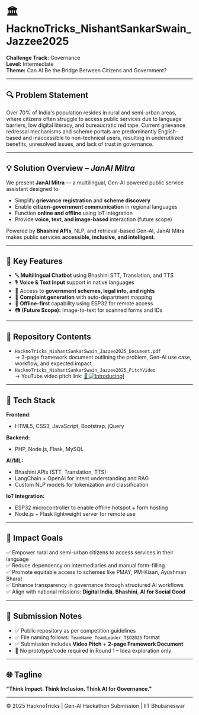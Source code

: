 # 🏛️ HacknoTricks_NishantSankarSwain_Jazzee2025

**Challenge Track:** Governance  
**Level:** Intermediate  
**Theme:** Can AI Be the Bridge Between Citizens and Government?

---

## 🔍 Problem Statement

Over 70% of India's population resides in rural and semi-urban areas, where citizens often struggle to access public services due to language barriers, low digital literacy, and bureaucratic red tape. Current grievance redressal mechanisms and scheme portals are predominantly English-based and inaccessible to non-technical users, resulting in underutilized benefits, unresolved issues, and lack of trust in governance.

---

## 💡 Solution Overview – *JanAI Mitra*

We present **JanAI Mitra** — a multilingual, Gen-AI powered public service assistant designed to:

- Simplify **grievance registration** and **scheme discovery**
- Enable **citizen-government communication** in regional languages
- Function **online and offline** using IoT integration
- Provide **voice, text, and image-based** interaction (future scope)

Powered by **Bhashini APIs**, NLP, and retrieval-based Gen-AI, JanAI Mitra makes public services **accessible, inclusive, and intelligent**.

---

## 🧠 Key Features

- 🔤 **Multilingual Chatbot** using Bhashini STT, Translation, and TTS  
- 🎙️ **Voice & Text Input** support in native languages  
- 📜 Access to **government schemes, legal info, and rights**  
- 📝 **Complaint generation** with auto-department mapping  
- 📡 **Offline-first** capability using ESP32 for remote access  
- 📷 **(Future Scope):** Image-to-text for scanned forms and IDs

---

## 📂 Repository Contents

- `HacknoTricks_NishantSankarSwain_Jazzee2025_Document.pdf`  
  → 3-page framework document outlining the problem, Gen-AI use case, workflow, and expected impact  
- `HacknoTricks_NishantSankarSwain_Jazzee2025_PitchVideo`  
  → YouTube video pitch link: [🔗 ![Introducing](https://github.com/user-attachments/assets/d8291b43-5afe-495c-bcb3-976e62f7348f)](https://youtu.be/cmVgAenM6qA)]



---

## 🧱 Tech Stack

**Frontend:**  
- HTML5, CSS3, JavaScript, Bootstrap, jQuery

**Backend:**  
- PHP, Node.js, Flask, MySQL

**AI/ML:**  
- Bhashini APIs (STT, Translation, TTS)  
- LangChain + OpenAI for intent understanding and RAG  
- Custom NLP models for tokenization and classification

**IoT Integration:**  
- ESP32 microcontroller to enable offline hotspot + form hosting  
- Node.js + Flask lightweight server for remote use

---

## 🚀 Impact Goals

✅ Empower rural and semi-urban citizens to access services in their language  
✅ Reduce dependency on intermediaries and manual form-filling  
✅ Promote equitable access to schemes like PMAY, PM-Kisan, Ayushman Bharat  
✅ Enhance transparency in governance through structured AI workflows  
✅ Align with national missions: **Digital India**, **Bhashini**, **AI for Social Good**

---

## 📌 Submission Notes

- ✅ Public repository as per competition guidelines  
- ✅ File naming follows: `TeamName_TeamLeader_T$O2025` format  
- ✅ Submission includes **Video Pitch** + **2-page Framework Document**  
- 🚫 No prototype/code required in Round 1 – Idea exploration only

---

## 🌐 Tagline

**"Think Impact. Think Inclusion. Think AI for Governance."**

---

© 2025 HacknoTricks | Gen-AI Hackathon Submission | IIT Bhubaneswar
